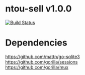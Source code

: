 # ntou-sell v1.0.0
[![Build Status](https://travis-ci.org/lemon37564/ntou-sell.svg?branch=main)](https://travis-ci.org/lemon37564/ntou-sell)

# Dependencies
https://github.com/mattn/go-sqlite3 \
https://github.com/gorilla/sessions \
https://github.com/gorilla/mux
